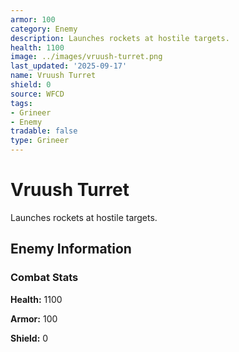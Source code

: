 ```yaml
---
armor: 100
category: Enemy
description: Launches rockets at hostile targets.
health: 1100
image: ../images/vruush-turret.png
last_updated: '2025-09-17'
name: Vruush Turret
shield: 0
source: WFCD
tags:
- Grineer
- Enemy
tradable: false
type: Grineer
---
```


# Vruush Turret

Launches rockets at hostile targets.

## Enemy Information

### Combat Stats

**Health:** 1100

**Armor:** 100

**Shield:** 0

